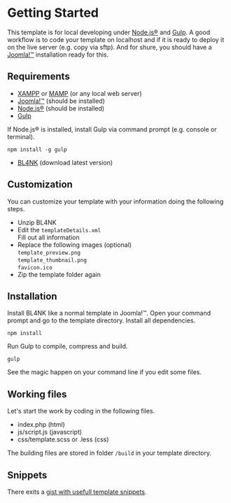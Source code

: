 # Getting Started

This template is for local developing under [Node.js®](http://nodejs.org/) and [Gulp](https://gulpjs.com/). A good workflow is to code your template on localhost and if it is ready to deploy it on the live server (e.g. copy via sftp). And for shure, you should have a [Joomla!™](https://www.joomla.org/) installation ready for this.

## Requirements

* [XAMPP](https://www.apachefriends.org/) or [MAMP](https://www.mamp.info) (or any local web server)
* [Joomla!™](https://www.joomla.org/) (should be installed)
* [Node.js®](http://nodejs.org/) (should be installed)
* [Gulp](https://gulpjs.com/)  

If Node.js® is installed, install Gulp via command prompt (e.g. console or terminal).

    npm install -g gulp

* [BL4NK](https://github.com/Bloggerschmidt/Blank/releases/latest) (download latest version)

## Customization

You can customize your template with your information doing the following steps.

* Unzip BL4NK
* Edit the `templateDetails.xml`  
 Fill out all information
* Replace the following images \(optional\)  
 `template_preview.png`  
 `template_thumbnail.png`  
 `favicon.ico`
* Zip the template folder again

## Installation

Install BL4NK like a normal template in Joomla!™. Open your command prompt and go to the template directory. Install all dependencies.

    npm install

Run Gulp to compile, compress and build.

    gulp

See the magic happen on your command line if you edit some files. 

## Working files

Let's start the work by coding in the following files.

* index.php (html)
* js/script.js (javascript)
* css/template.scss or .less (css)

The building files are stored in folder `/build` in your template directory.

## Snippets

There exits a [gist with usefull template snippets](https://gist.github.com/Bloggerschmidt/2360208).
